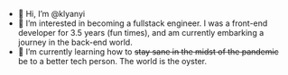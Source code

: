 - 👋 Hi, I’m @klyanyi
- 👀 I’m interested in becoming a fullstack engineer. I was a front-end developer for 3.5 years (fun times), and am currently embarking a journey in the back-end world.
- 🌱 I’m currently learning how to ~~stay sane in the midst of the pandemic~~ be to a better tech person. The world is the oyster.

<!---
klyanyi/klyanyi is a ✨ special ✨ repository because its `README.md` (this file) appears on your GitHub profile.
You can click the Preview link to take a look at your changes.
--->
